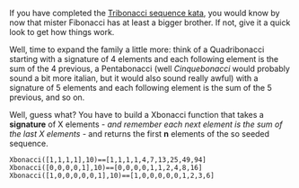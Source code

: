 If you have completed the <a href="http://www.codewars.com/kata/tribonacci-sequence" target="_blank" title="Tribonacci sequence">Tribonacci sequence kata</a>, you would know by now that mister Fibonacci has at least a bigger brother. If not, give it a quick look to get how things work.

Well, time to expand the family a little more: think of a Quadribonacci starting with a signature of 4 elements and each following element is the sum of the 4 previous, a Pentabonacci (well *Cinquebonacci* would probably sound a bit more italian, but it would also sound really awful) with a signature of 5 elements and each following element is the sum of the 5 previous, and so on.

Well, guess what? You have to build a Xbonacci function that takes a **signature** of X elements *- and remember each next element is the sum of the last X elements -* and returns the first **n** elements of the so seeded sequence.

```
Xbonacci([1,1,1,1],10)==[1,1,1,1,4,7,13,25,49,94]
Xbonacci([0,0,0,0,1],10)==[0,0,0,0,1,1,2,4,8,16]
Xbonacci([1,0,0,0,0,0,1],10)==[1,0,0,0,0,0,1,2,3,6]
```